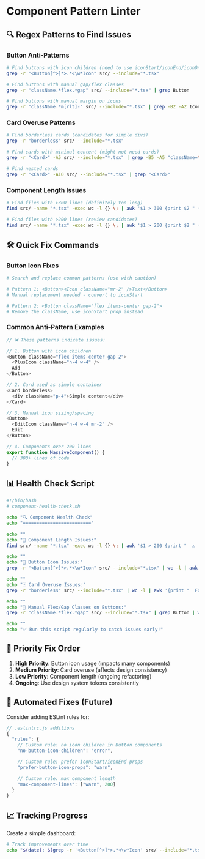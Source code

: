 # Component Pattern Linter

## 🔍 Regex Patterns to Find Issues

### Button Anti-Patterns

```bash
# Find buttons with icon children (need to use iconStart/iconEnd/iconOnly)
grep -r "<Button[^>]*>.*<\w*Icon" src/ --include="*.tsx"

# Find buttons with manual gap/flex classes
grep -r "className.*flex.*gap" src/ --include="*.tsx" | grep Button

# Find buttons with manual margin on icons
grep -r "className.*m[rlt]-" src/ --include="*.tsx" | grep -B2 -A2 Icon
```

### Card Overuse Patterns

```bash
# Find borderless cards (candidates for simple divs)
grep -r "borderless" src/ --include="*.tsx"

# Find cards with minimal content (might not need cards)
grep -r "<Card>" -A5 src/ --include="*.tsx" | grep -B5 -A5 "className=\"p-"

# Find nested cards
grep -r "<Card>" -A10 src/ --include="*.tsx" | grep "<Card>"
```

### Component Length Issues

```bash
# Find files with >300 lines (definitely too long)
find src/ -name "*.tsx" -exec wc -l {} \; | awk '$1 > 300 {print $2 " (" $1 " lines)"}' | sort -nr

# Find files with >200 lines (review candidates)
find src/ -name "*.tsx" -exec wc -l {} \; | awk '$1 > 200 {print $2 " (" $1 " lines)"}' | sort -nr
```

## 🛠️ Quick Fix Commands

### Button Icon Fixes

```bash
# Search and replace common patterns (use with caution)

# Pattern 1: <Button><Icon className="mr-2" />Text</Button>
# Manual replacement needed - convert to iconStart

# Pattern 2: <Button className="flex items-center gap-2">
# Remove the className, use iconStart prop instead
```

### Common Anti-Pattern Examples

```typescript
// ❌ These patterns indicate issues:

// 1. Button with icon children
<Button className="flex items-center gap-2">
  <PlusIcon className="h-4 w-4" />
  Add
</Button>

// 2. Card used as simple container
<Card borderless>
  <div className="p-4">Simple content</div>
</Card>

// 3. Manual icon sizing/spacing
<Button>
  <EditIcon className="h-4 w-4 mr-2" />
  Edit
</Button>

// 4. Components over 200 lines
export function MassiveComponent() {
  // 300+ lines of code
}
```

## 📊 Health Check Script

```bash
#!/bin/bash
# component-health-check.sh

echo "🔍 Component Health Check"
echo "========================="

echo ""
echo "📏 Component Length Issues:"
find src/ -name "*.tsx" -exec wc -l {} \; | awk '$1 > 200 {print "  ⚠️  " $2 " (" $1 " lines)"}' | head -10

echo ""
echo "🔘 Button Icon Issues:"
grep -r "<Button[^>]*>.*<\w*Icon" src/ --include="*.tsx" | wc -l | awk '{print "  Found " $1 " potential button icon issues"}'

echo ""
echo "🃏 Card Overuse Issues:"
grep -r "borderless" src/ --include="*.tsx" | wc -l | awk '{print "  Found " $1 " borderless cards (review needed)"}'

echo ""
echo "🎯 Manual Flex/Gap Classes on Buttons:"
grep -r "className.*flex.*gap" src/ --include="*.tsx" | grep Button | wc -l | awk '{print "  Found " $1 " buttons with manual flex classes"}'

echo ""
echo "✅ Run this script regularly to catch issues early!"
```

## 🎯 Priority Fix Order

1. **High Priority**: Button icon usage (impacts many components)
2. **Medium Priority**: Card overuse (affects design consistency)
3. **Low Priority**: Component length (ongoing refactoring)
4. **Ongoing**: Use design system tokens consistently

## 🔧 Automated Fixes (Future)

Consider adding ESLint rules for:

```javascript
// .eslintrc.js additions
{
  "rules": {
    // Custom rule: no icon children in Button components
    "no-button-icon-children": "error",

    // Custom rule: prefer iconStart/iconEnd props
    "prefer-button-icon-props": "warn",

    // Custom rule: max component length
    "max-component-lines": ["warn", 200]
  }
}
```

## 📈 Tracking Progress

Create a simple dashboard:

```bash
# Track improvements over time
echo "$(date): $(grep -r '<Button[^>]*>.*<\w*Icon' src/ --include='*.tsx' | wc -l) button icon issues" >> .kiro/progress.log
```
